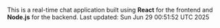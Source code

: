 This is a real-time chat application built using **React** for the frontend and **Node.js** for the backend.
Last updated: Sun Jun 29 00:51:52 UTC 2025

